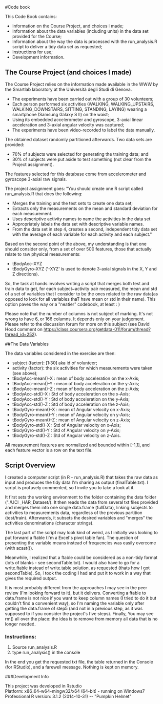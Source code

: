 #Code book

This Code Book contains:

* Information on the Course Project, and choices I made;
* Information about the data variables (including units) in the data set provided for the Course;
* Information about the way the data is processed with the run_analysis.R script to deliver a tidy data set as requested;
* Instructions for use;
* Development information.

## The Course Project (and choices I made)

The Course Project relies on the information made available in the WWW by the Smartlab laboratory at the Università degli Studi di Genova.
* The experiments have been carried out with a group of 30 volunteers;
* Each person performed six activities (WALKING, WALKING_UPSTAIRS, WALKING_DOWNSTAIRS, SITTING, STANDING, LAYING) wearing a smartphone (Samsung Galaxy S II) on the waist;
* Using its embedded accelerometer and gyroscope, 3-axial linear acceleration and 3-axial angular velocity was captured;
* The experiments have been video-recorded to label the data manually. 

The obtained dataset randomly partitioned afterwards. Two data sets are provided:
* 70% of subjects were selected for generating the training data; and 
* 30% of subjects were put aside to test something (not clear from the Project assignment).

The features selected for this database come from accelerometer and gyroscope 3-axial raw signals.

The project assignment goes:
"You should create one R script called run_analysis.R that does the following:
* Merges the training and the test sets to create one data set;
* Extracts only the measurements on the mean and standard deviation for each measurement. 
* Uses descriptive activity names to name the activities in the data set
* Appropriately labels the data set with descriptive variable names. 
* From the data set in step 4, creates a second, independent tidy data set with the average of each variable for each activity and each subject."

Based on the second point of the above, my understanding is that one should consider only, from a set of over 500 features, those that actually relate to raw physical measurements:
* tBodyAcc-XYZ
* tBodyGyro-XYZ
('-XYZ' is used to denote 3-axial signals in the X, Y and Z directions).

So, the task at hands involves writing a script that merges both test and train data to get, for each subject~activity pair measured, the mean and std of a set of variables that I consider to be the ones related to the raw data(as opposed to look for all variables thaT have mean or std in their name). This option paves the way or a "neatier" codebook, at least : )

Please note that the number of columns is not subject of marking. It's not wrong to have 6, or 166 columns. It depends only on your judgement. Please refer to the discussion forum for more on this subject (see David Hood comment on https://class.coursera.org/getdata-011/forum/thread?thread_id=252).

##The Data Variables 

The data variables considered in the exercise are then:
* subject (factor): [1:30] aka id of volunteer;
* activity (factor): the six activities for which measurements were taken (see above);
* tBodyAcc-mean()-X   :   mean of body acceleration on the x-Axis;
* tBodyAcc-mean()-Y   :   mean of body acceleration on the y-Axis;
* tBodyAcc-mean()-Z   :   mean of body acceleration on the z-Axis;
* tBodyAcc-std()-X    :   Std of body acceleration on the x-Axis;
* tBodyAcc-std()-Y    :   Std of body acceleration on the y-Axis;
* tBodyAcc-std()-Z    :   Std of body acceleration on the z-Axis;
* tBodyGyro-mean()-X  :   mean of Angular velocity on x-Axis;
* tBodyGyro-mean()-Y  :   mean of Angular velocity on y-Axis;
* tBodyGyro-mean()-Z  :   mean of Angular velocity on z-Axis;
* tBodyGyro-std()-X   :   Std of Angular velocity on x-Axis;
* tBodyGyro-std()-Y   :   Std of Angular velocity on y-Axis;
* tBodyGyro-std()-Z   :   Std of Angular velocity on z-Axis. 

All measurement features are normalized and bounded within [-1,1], and each feature vector is a row on the text file.

## Script Overview

I created a computer script (in R - run_analysis.R) that takes the raw data as input and produces the tidy data I'm sharing as output (finalTable.txt). 
I script is profusely commented, so I invite you to take a look at it. 

It first sets the working environment to the folder containing the data folder ("./UCI _HAR_Dataset/). 
It then reads the data from several txt files provided and merges them into one single data.frame (fullData), linking subjects to activities to measurements data, regardless of the previous partition (test/train). 
Afterwards, it subsets the desired variables and "merges" the activities denominations (character strings). 

The last part of the script may look kind of weird, as I initially was looking to put forward a ftable (I'm a Excel's pivot table fan). 
The question of presenting the variable means instead of frequencies was easily overcome (with acast()). 

Meanwhile, I realized that a ftable could be considered as a non-tidy format (lots of blanks - see secondTable.txt). 
I would also have to go for a write.ftable instead of write.table solution, as requested (thats how I got secondTable). 
So, I took the coding I had and put it to work in a way that gives the required output. 

It is most probably different from the approaches I may see in the peer review (I'm looking forward to it), but it delivers.
Converting a ftable to data.frame is not nice if you want to keep column names (I tried to do it but couldn't find a convenient way), so I'm naming the variable only after getting the data.frame of step5 (and not in a previous step, as it was supposed to if you consider the project's five steps). 
Finally, You may see rm() all over the place: the idea is to remove from memory all data that is no longer needed.


### Instructions:

1. Source run_analysis.R
2. type run_analysis() in the console

In the end you get the requested txt file, the table returned in the Console (for RStudio), and a farewell message. Nothing is kept on memory.

###Development Info

This project was developed in Rstudio  
Platform: x86_64-w64-mingw32/x64 (64-bit) - running on Windows7 Professional
R version: 3.1.2 (2014-10-31) -- "Pumpkin Helmet"




